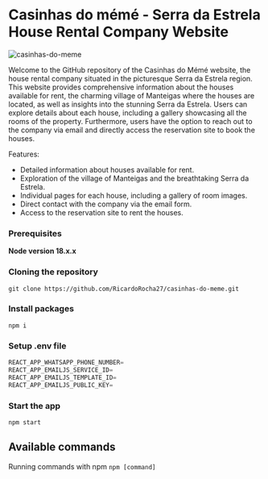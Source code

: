# Casinhas do mémé - Serra da Estrela House Rental Company Website

![casinhas-do-meme](https://github.com/RicardoRocha27/casinhas-do-meme/assets/133434333/7adb48a5-17fa-4aef-a9b1-83e27ee1de3b)

Welcome to the GitHub repository of the Casinhas do Mémé website, the house rental company situated in the picturesque Serra da Estrela region. This website provides comprehensive information about the houses available for rent, the charming village of Manteigas where the houses are located, as well as insights into the stunning Serra da Estrela. Users can explore details about each house, including a gallery showcasing all the rooms of the property. Furthermore, users have the option to reach out to the company via email and directly access the reservation site to book the houses.

Features:

- Detailed information about houses available for rent.
- Exploration of the village of Manteigas and the breathtaking Serra da Estrela.
- Individual pages for each house, including a gallery of room images.
- Direct contact with the company via the email form.
- Access to the reservation site to rent the houses.

### Prerequisites

**Node version 18.x.x**

### Cloning the repository

```shell
git clone https://github.com/RicardoRocha27/casinhas-do-meme.git
```

### Install packages

```shell
npm i
```

### Setup .env file

```js
REACT_APP_WHATSAPP_PHONE_NUMBER=
REACT_APP_EMAILJS_SERVICE_ID=
REACT_APP_EMAILJS_TEMPLATE_ID=
REACT_APP_EMAILJS_PUBLIC_KEY=
```

### Start the app

```shell
npm start
```

## Available commands

Running commands with npm `npm [command]`
